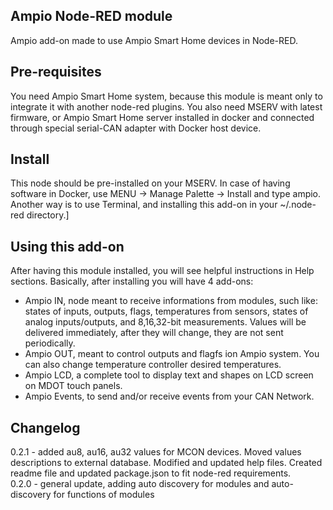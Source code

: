 ## Ampio Node-RED module
Ampio add-on made to use Ampio Smart Home devices in Node-RED.

## Pre-requisites
You need Ampio Smart Home system, because this module is meant only to integrate it with another node-red plugins.
You also need MSERV with latest firmware, or Ampio Smart Home server installed in docker and connected through special serial-CAN adapter with Docker host device. 

## Install
This node should be pre-installed on your MSERV. In case of having software in Docker, use MENU -> Manage Palette -> Install and type ampio. Another way is to use Terminal, and installing this add-on in your ~/.node-red directory.]

## Using this add-on
After having this module installed, you will see helpful instructions in Help sections.
Basically, after installing you will have 4 add-ons:
- Ampio IN, node meant to receive informations from modules, such like: states of inputs, outputs, flags, temperatures from sensors, states of analog inputs/outputs, and 8,16,32-bit measurements. Values will be delivered immediately, after they will change, they are not sent periodically.
- Ampio OUT, meant to control outputs and flagfs ion Ampio system. You can also change temperature controller desired temperatures.
- Ampio LCD, a complete tool to display text and shapes on LCD screen on MDOT touch panels.
- Ampio Events, to send and/or receive events from your CAN Network. 

## Changelog
0.2.1 - added au8, au16, au32 values for MCON devices. Moved values descriptions to external database. Modified and updated help files. Created readme file and updated package.json to fit node-red requirements.<br>
0.2.0 - general update, adding auto discovery for modules and auto-discovery for functions of modules
